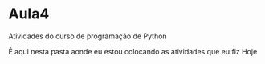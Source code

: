 # Aula4
Atividades do curso de programação de Python

É aqui nesta pasta aonde eu estou colocando as atividades que eu fiz Hoje
